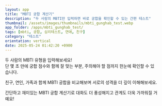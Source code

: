 ```yaml
---
layout: app
title: "MBTI 궁합 계산기"
description: "두 사람의 MBTI만 입력하면 바로 궁합을 확인할 수 있는 간편 테스트"
thumbnail: /assets/images/thumbnails/mbti_gunghab_test.webp
app_folder: /apps/mbti_gunghab_test/
tags: [mbti, 궁합, 심리테스트, 연애, 친구]
category: "테스트"
orientation: vertical
date: 2025-05-24 01:42:20 +0900
---
```


두 사람의 MBTI 유형을 입력해보세요!  
단 몇 초 만에 궁합 점수와 함께 잘 맞는 부분, 주의해야 할 점까지 한눈에 확인할 수 있습니다.

친구, 연인, 가족과 함께 MBTI 궁합을 비교해보며 서로의 성격을 더 깊이 이해해보세요.

간단하고 재미있는 MBTI 궁합 계산기로 대화도 더 풍성해지고 관계도 더욱 가까워질 거예요!
